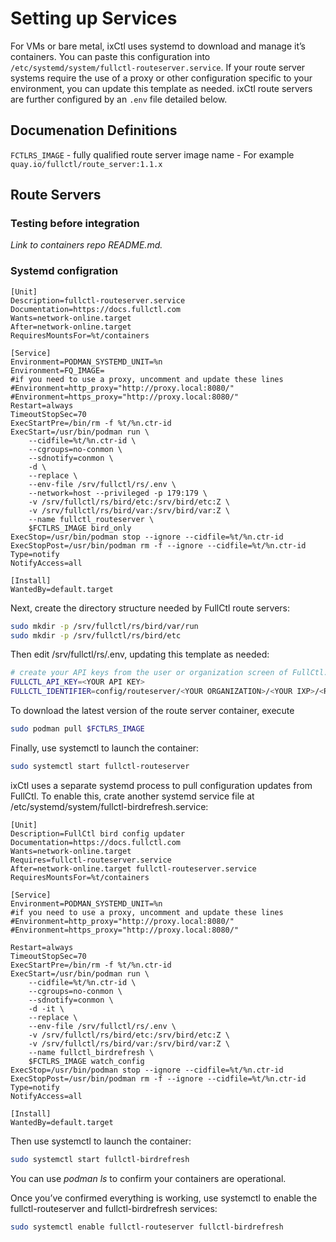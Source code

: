 # Setting up Services

For VMs or bare metal, ixCtl uses systemd to download and manage it’s containers. You can paste this configuration into `/etc/systemd/system/fullctl-routeserver.service`. If your route server systems require the use of a proxy or other configuration specific to your environment, you can update this template as needed. ixCtl route servers are further configured by an `.env` file detailed below.

## Documenation Definitions

`FCTLRS_IMAGE`  - fully qualified route server image name - For example `quay.io/fullctl/route_server:1.1.x`

## Route Servers

### Testing before integration

_Link to containers repo README.md._

### Systemd configration

```
[Unit]
Description=fullctl-routeserver.service
Documentation=https://docs.fullctl.com
Wants=network-online.target
After=network-online.target
RequiresMountsFor=%t/containers
    
[Service]
Environment=PODMAN_SYSTEMD_UNIT=%n
Environment=FQ_IMAGE=
#if you need to use a proxy, uncomment and update these lines
#Environment=http_proxy="http://proxy.local:8080/"
#Environment=https_proxy="http://proxy.local:8080/"
Restart=always
TimeoutStopSec=70
ExecStartPre=/bin/rm -f %t/%n.ctr-id
ExecStart=/usr/bin/podman run \
	--cidfile=%t/%n.ctr-id \
	--cgroups=no-conmon \
	--sdnotify=conmon \
	-d \
	--replace \
	--env-file /srv/fullctl/rs/.env \
	--network=host --privileged -p 179:179 \
	-v /srv/fullctl/rs/bird/etc:/srv/bird/etc:Z \
	-v /srv/fullctl/rs/bird/var:/srv/bird/var:Z \
	--name fullctl_routeserver \
	$FCTLRS_IMAGE bird_only
ExecStop=/usr/bin/podman stop --ignore --cidfile=%t/%n.ctr-id
ExecStopPost=/usr/bin/podman rm -f --ignore --cidfile=%t/%n.ctr-id
Type=notify
NotifyAccess=all
    
[Install]
WantedBy=default.target
```

Next, create the directory structure needed by FullCtl route servers:

```sh
sudo mkdir -p /srv/fullctl/rs/bird/var/run
sudo mkdir -p /srv/fullctl/rs/bird/etc
```

Then edit /srv/fullctl/rs/.env, updating this template as needed:

```sh
# create your API keys from the user or organization screen of FullCtl.
FULLCTL_API_KEY=<YOUR API KEY>
FULLCTL_IDENTIFIER=config/routeserver/<YOUR ORGANIZATION>/<YOUR IXP>/<RS IDENTIFIER>
```

To download the latest version of the route server container, execute

```sh
sudo podman pull $FCTLRS_IMAGE
```

Finally, use systemctl to launch the container:

```sh
sudo systemctl start fullctl-routeserver
```

ixCtl uses a separate systemd process to pull configuration updates from FullCtl. To enable this, crate another systemd service file at /etc/systemd/system/fullctl-birdrefresh.service:

```
[Unit]
Description=FullCtl bird config updater
Documentation=https://docs.fullctl.com
Wants=network-online.target
Requires=fullctl-routeserver.service
After=network-online.target fullctl-routeserver.service
RequiresMountsFor=%t/containers
    
[Service]
Environment=PODMAN_SYSTEMD_UNIT=%n
#if you need to use a proxy, uncomment and update these lines
#Environment=http_proxy="http://proxy.local:8080/"
#Environment=https_proxy="http://proxy.local:8080/"
    
Restart=always
TimeoutStopSec=70
ExecStartPre=/bin/rm -f %t/%n.ctr-id
ExecStart=/usr/bin/podman run \
	--cidfile=%t/%n.ctr-id \
	--cgroups=no-conmon \
	--sdnotify=conmon \
	-d -it \
	--replace \
	--env-file /srv/fullctl/rs/.env \
	-v /srv/fullctl/rs/bird/etc:/srv/bird/etc:Z \
	-v /srv/fullctl/rs/bird/var:/srv/bird/var:Z \
	--name fullctl_birdrefresh \
    $FCTLRS_IMAGE watch_config
ExecStop=/usr/bin/podman stop --ignore --cidfile=%t/%n.ctr-id
ExecStopPost=/usr/bin/podman rm -f --ignore --cidfile=%t/%n.ctr-id
Type=notify
NotifyAccess=all
    
[Install]
WantedBy=default.target
```

Then use systemctl to launch the container:

```sh
sudo systemctl start fullctl-birdrefresh
```

You can use _podman ls_ to confirm your containers are operational. 

Once you’ve confirmed everything is working, use systemctl to enable the fullctl-routeserver and fullctl-birdrefresh services:

```sh
sudo systemctl enable fullctl-routeserver fullctl-birdrefresh
```
